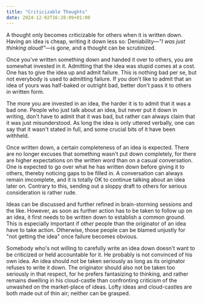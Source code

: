 ```yaml
---
title: "Criticizable Thoughts"
date: 2024-12-02T16:28:09+01:00
---
```


A thought only becomes criticizable for others when it is written down. Having
an idea is cheap, writing it down less so: Deniability—_"I was just thinking 
aloud!"_—is gone, and a thought can be scrutinized.

Once you've written something down and handed it over to others, you are
somewhat invested in it. Admitting that the idea was stupid comes at a cost.
One has to give the idea up and admit failure. This is nothing bad per se, but
not everybody is used to admitting failure. If you don't like to admit that an
idea of yours was half-baked or outright bad, better don't pass it to others in
written form.

The more you are invested in an idea, the harder it is to admit that it was a
bad one. People who just talk about an idea, but never put it down in writing,
don't have to admit that it was bad, but rather can always claim that it was
just misunderstood. As long the idea is only uttered verbally, one can say that
it wasn't stated in full, and some crucial bits of it have been withheld.

Once written down, a certain completeness of an idea is expected. There are no
longer excuses that something wasn't put down completely, for there are higher
expectations on the written word than on a casual conversation. One is expected
to go over what he has written down before giving it to others, thereby noticing
gaps to be filled in. A conversation can always remain imcomplete, and it is
totally OK to continue talking about an idea later on. Contrary to this, sending
out a sloppy draft to others for serious consideration is rather rude.

Ideas can be discussed and further refined in brain-storming sessions and the
like. However, as soon as further action has to be taken to follow up on an
idea, it first needs to be written down to establish a common ground. This is
especially important if _other_ people than the originator of an idea have to
take action. Otherwise, those people can be blamed unjustly for "not getting the
idea" once failure becomes obvious.

Somebody who's not willing to carefully write an idea down doesn't want to be
criticized or held accountable for it. He probably is not convinced of his own
idea. An idea should not be taken seriously as long as its originator refuses
to write it down. The originator should also not be taken too seriously in that
respect, for he prefers fantasizing to thinking, and rather remains dwelling in
his cloud-castle than confronting criticism of the unwashed on the market-place
of ideas. Lofty ideas and cloud-castles are both made out of thin air; neither
can be grasped.
